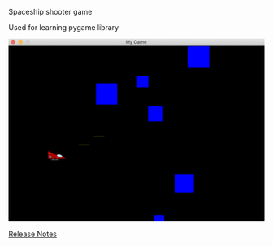 Spaceship shooter game

Used for learning pygame library

![Screen Shot](spaceship_screenshot.png)

[Release Notes](https://github.com/dlink/spaceship/blob/main/RELEASE_NOTES.md)
